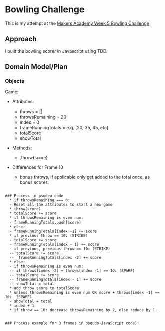 # Bowling Challenge

This is my attempt at the [Makers Academy Week 5 Bowling Challenge](https://github.com/makersacademy/bowling-challenge)

## Approach

I built the bowling scorer in Javascript using TDD.  

## Domain Model/Plan

### Objects

Game:
  * Attributes:
    * throws = []
    * throwsRemaining = 20
    * index = 0
    * frameRunningTotals = e.g. [20, 35, 45, etc]
    * totalScore
    * showTotal
  * Methods:
    * .throw(score)

  * Differences for Frame 10
    * bonus throws, if applicable only get added to the total once, as bonus scores.
```

### Process in psudeo-code
  * if throwsRemaining === 0:
  - Reset all the attributes to start a new game
  * throw(score)
  * totalScore += score
  * if throwsRemaining is even num:
  - frameRunningTotals.push(score)
  * else:
  - frameRunningTotals[index -1] += score
  * if previous throw == 10: (STRIKE)
  - totalScore += score
  - frameRunningTotals[index - 1] += score
  - if previous, previous throw == 10: (STRIKE)
  -- totalScore += score
  --  frameRunningTotals[index -2] += score
  * else:
  - if throwsRemaining is even num:
  -- if throws[index -2] + throws[index -1] == 10: (SPARE)
  -- totalScore += score
  -- frameRunningTotals[index - 1] += score
  -- showTotal = total
  * add throw score to totalScore
  * unless throwsRemaining is even num OR score + throws[index -1] == 10:  (SPARE)
  - showTotal = total
  * index + 1
  * if throw == 10: decrease throwsRemaining by 2, else reduce by 1.


### Process example for 3 frames in pseudo-JavaScript code):
